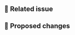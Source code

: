 ## 📄 Related issue
<!-- Issue goes here
#NUMBER -->

## 📝 Proposed changes


<!-- ## ℹ️ Additional info
If needed add any other things to note -->

<!-- ## ✅ Checklist
If you need a checklist to mark completed tasks -->
<!--
- [ ] item 1
- [ ] item 2
-->

<!--## 🖼 Screenshots
If it adds value to put a before and after screenshots
** Before **

** After **
-->